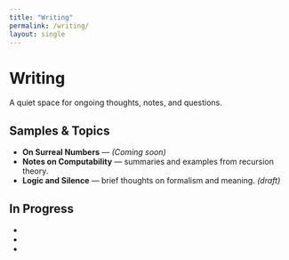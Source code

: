 ```yaml
---
title: "Writing"
permalink: /writing/
layout: single
---
```


# Writing

A quiet space for ongoing thoughts, notes, and questions.

## Samples & Topics

- **On Surreal Numbers** — *(Coming soon)*
- **Notes on Computability** — summaries and examples from recursion theory.
- **Logic and Silence** — brief thoughts on formalism and meaning. *(draft)*

## In Progress

- 
- 
- 
